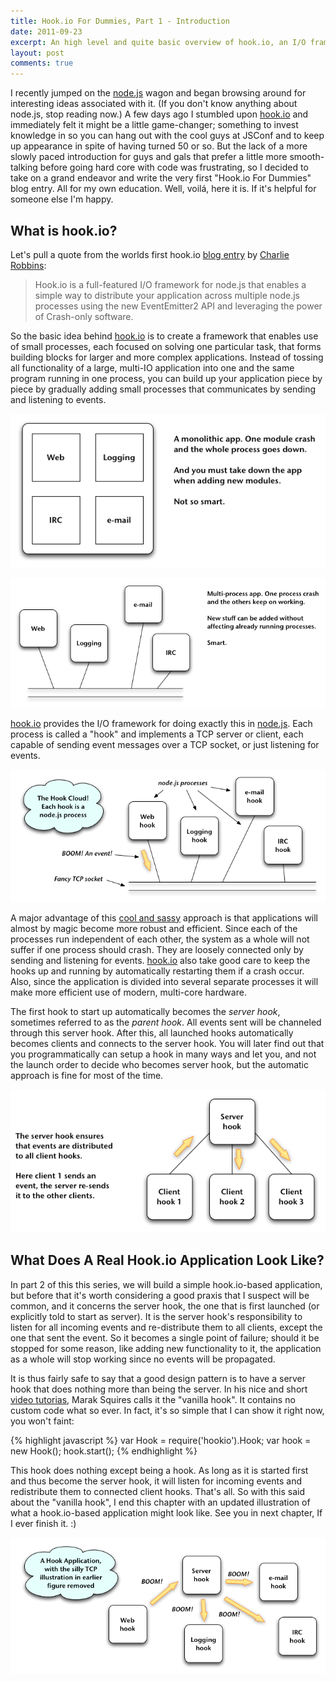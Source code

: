 ```yaml
---
title: Hook.io For Dummies, Part 1 - Introduction
date: 2011-09-23
excerpt: An high level and quite basic overview of hook.io, an I/O framework for node.js that makes it easy to create highly modularized and loosely coupled applications.
layout: post
comments: true
---
```


I recently jumped on the [node.js][] wagon and began browsing around for interesting ideas associated with it. (If you don't know anything about node.js, stop reading now.) A few days ago I stumbled upon [hook.io][] and immediately felt it might be a little game-changer; something to invest knowledge in so you can hang out with the cool guys at JSConf and to keep up appearance in spite of having turned 50 or so. But the lack of a more slowly paced introduction for guys and gals that prefer a little more smooth-talking before going hard core with code was frustrating, so I decided to take on a grand endeavor and write the very first "Hook.io For Dummies" blog entry. All for my own education. Well, voilá, here it is. If it's helpful for someone else I'm happy.

## What is hook.io?

Let's pull a quote from the worlds first hook.io [blog entry][firstblog] by [Charlie Robbins][charlie]:

> Hook.io is a full-featured I/O framework for node.js that enables a simple way to distribute your application across multiple node.js processes using the new EventEmitter2 API and leveraging the power of Crash-only software.

So the basic idea behind [hook.io][] is to create a framework that enables use of small processes, each focused on solving one particular task, that forms building blocks for larger and more complex applications. Instead of tossing all functionality of a large, multi-IO application into one and the same program running in one process, you can build up your application piece by piece by gradually adding small processes that communicates by sending and listening to events.

![Monolith](/images/mono.png "Monolithic, baaad.")

![Multi-process](/images/multi.png "Non-monolithic, goood.")

[hook.io][] provides the I/O framework for doing exactly this in [node.js][]. Each process is called a "hook" and implements a TCP server or client, each capable of sending event messages over a TCP socket, or just listening for events.

![The Hook cloud](/images/hook-cloud.png "Hook Cloud, veery goood.")

A major advantage of this [cool and sassy][sassy] approach is that applications will almost by magic become more robust and efficient. Since each of the processes run independent of each other, the system as a whole will not suffer if one process should crash. They are loosely connected only by sending and listening for events. [hook.io][] also take good care to keep the hooks up and running by automatically restarting them if a crash occur. Also, since the application is divided into several separate processes it will make more efficient use of modern, multi-core hardware.

The first hook to start up automatically becomes the _server hook_, sometimes referred to as the _parent hook_. All events sent will be channeled through this server hook. After this, all launched hooks automatically becomes clients and connects to the server hook. You will later find out that you programmatically can setup a hook in many ways and let you, and not the launch order to decide who becomes server hook, but the automatic approach is fine for most of the time.

![Hook server and clients](/images/server-clients.png "A server hook and three clients")

## What Does A Real Hook.io Application Look Like?

In part 2 of this this series, we will build a simple hook.io-based application, but before that it's worth considering a good praxis that I suspect will be common, and it concerns the server hook, the one that is first launched (or explicitly told to start as server). It is the server hook's responsibility to listen for all incoming events and re-distribute them to all clients, except the one that sent the event. So it becomes a single point of failure; should it be stopped for some reason, like adding new functionality to it, the application as a whole will stop working since no events will be propagated.

It is thus fairly safe to say that a good design pattern is to have a server hook that does nothing more than being the server. In his nice and short [video tutorias][videos], Marak Squires calls it the "vanilla hook". It contains no custom code what so ever. In fact, it's so simple that I can show it right now, you won't faint:

{% highlight javascript %}
	var Hook = require('hookio').Hook;
	var hook = new Hook();
	hook.start();
{% endhighlight %}

This hook does nothing except being a hook. As long as it is started first and thus become the server hook, it will listen for incoming events and redistribute them to connected client hooks. That's all.  So with this said about the "vanilla hook", I end this chapter with an updated illustration of what a hook.io-based application might look like. See you in next chapter, If I ever finish it. :)

![Hook server and clients](/images/hook-app.png "A hook.io application, roughly")


[sassy]: http://www.wikihow.com/Be-Sassy-but-Cool "At least Marak has a cool hat :)"
[hook.io]: https://github.com/hookio/hook.io "hook.io on github"
[node.js]: http://nodejs.org/ "Evented I/O for V8 JavaScript"
[firstblog]: http://blog.nodejitsu.com/distribute-nodejs-apps-with-hookio "The first blog about hook.io"
[videos]: https://github.com/hookio/tutorials "Short and very code-centric video tuts"
[marak]: https://github.com/Marak "Marak Squires on GitHub"
[charlie]: https://github.com/indexzero "Charlie Robbins on github"
